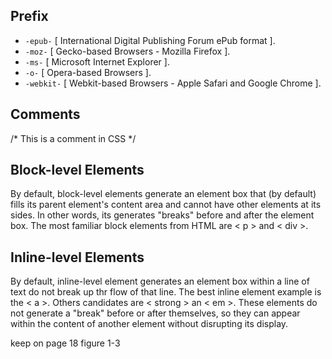 ## Prefix

- `-epub-` [ International Digital Publishing Forum ePub format ].
- `-moz-` [ Gecko-based Browsers - Mozilla Firefox ].
- `-ms-` [ Microsoft Internet Explorer ].
- `-o-` [ Opera-based Browsers ].
- `-webkit-` [ Webkit-based Browsers - Apple Safari and Google Chrome ].

## Comments

/* This is a comment in CSS */

## Block-level Elements

By default, block-level elements generate an element box that (by default) fills its parent element's content area and cannot have other elements at its sides. In other words, its generates "breaks" before and after the element box. The most familiar block elements from HTML are < p > and < div >.

## Inline-level Elements

By default, inline-level element generates an element box within a line of text do not break up thr flow of that line. The best inline element example is the < a >. Others candidates are < strong > an < em >. These elements do not generate a "break" before or after themselves, so they can appear within the content of another element without disrupting its display.

keep on page 18
figure 1-3